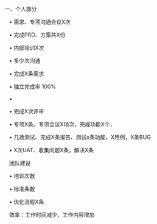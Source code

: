     一、个人部分

        • 需求、专项沟通会议X次

        • 完成PRD、方案共X份

        • 内部培训X次

        • 多少次沟通

        • 完成X条需求

        • 独立完成率 100%

        •

        • 完成X次评审

        • 专项X条，专项会议X场次，完成功能X个，

        • 几场测试、完成X条报告、测试x条功能，X用例，X条BUG

        • X次UAT、收集问题X条，解决X条

        团队建设

        • 培训次数

        • 标准条数

        • 优化流程X条

        效率：工作时间减少、工作内容增加